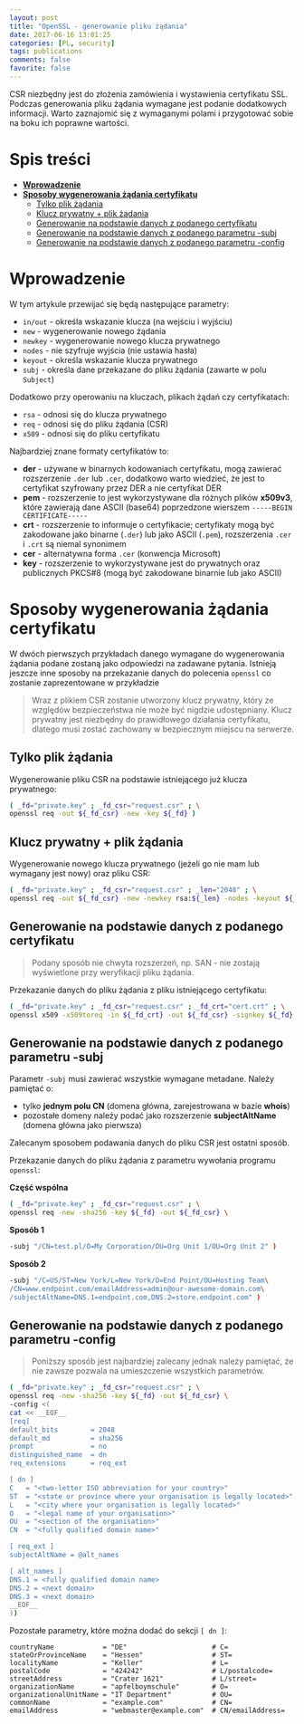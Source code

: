 ```yaml
---
layout: post
title: "OpenSSL - generowanie pliku żądania"
date: 2017-06-16 13:01:25
categories: [PL, security]
tags: publications
comments: false
favorite: false
---
```


CSR niezbędny jest do złożenia zamówienia i wystawienia certyfikatu SSL. Podczas generowania pliku żądania wymagane jest podanie dodatkowych informacji. Warto zaznajomić się z wymaganymi polami i przygotować sobie na boku ich poprawne wartości.

# Spis treści

- **[Wprowadzenie](#wprowadzenie)**
- **[Sposoby wygenerowania żądania certyfikatu](#sposoby-wygenerowania-żądania-certyfikatu)**
  * [Tylko plik żądania](#tylko-plik-żądania)
  * [Klucz prywatny + plik żądania](#klucz-prywatny--plik-żądania)
  * [Generowanie na podstawie danych z podanego certyfikatu](#generowanie-na-podstawie-danych-z-podanego-certyfikatu)
  * [Generowanie na podstawie danych z podanego parametru -subj](#generowanie-na-podstawie-danych-z-podanego-parametru--subj)
  * [Generowanie na podstawie danych z podanego parametru -config](#generowanie-na-podstawie-danych-z-podanego-parametru--config)

# Wprowadzenie

W tym artykule przewijać się będą następujące parametry:

- `in/out` - określa wskazanie klucza (na wejściu i wyjściu)
- `new` - wygenerowanie nowego żądania
- `newkey` - wygenerowanie nowego klucza prywatnego
- `nodes` - nie szyfruje wyjścia (nie ustawia hasła)
- `keyout` - określa wskazanie klucza prywatnego
- `subj` - określa dane przekazane do pliku żądania (zawarte w polu `Subject`)

Dodatkowo przy operowaniu na kluczach, plikach żądań czy certyfikatach:

- `rsa` - odnosi się do klucza prywatnego
- `req` - odnosi się do pliku żądania (CSR)
- `x509` - odnosi się do pliku certyfikatu

Najbardziej znane formaty certyfikatów to:

- **der** - używane w binarnych kodowaniach certyfikatu, mogą zawierać rozszerzenie `.der` lub `.cer`, dodatkowo warto wiedzieć, że jest to certyfikat szyfrowany przez DER a nie certyfikat DER
- **pem** - rozszerzenie to jest wykorzystywane dla różnych plików **x509v3**, które zawierają dane ASCII (base64) poprzedzone wierszem `-----BEGIN CERTIFICATE-----`
- **crt** - rozszerzenie to informuje o certyfikacie; certyfikaty mogą być zakodowane jako binarne (`.der`) lub jako ASCII (`.pem`), rozszerzenia `.cer` i `.crt` są niemal synonimem
- **cer** - alternatywna forma `.cer` (konwencja Microsoft)
- **key** - rozszerzenie to wykorzystywane jest do prywatnych oraz publicznych PKCS#8 (mogą być zakodowane binarnie lub jako ASCII)

# Sposoby wygenerowania żądania certyfikatu

W dwóch pierwszych przykładach danego wymagane do wygenerowania żądania podane zostaną jako odpowiedzi na zadawane pytania. Istnieją jeszcze inne sposoby na przekazanie danych do polecenia `openssl` co zostanie zaprezentowane w przykładzie

  > Wraz z plikiem CSR zostanie utworzony klucz prywatny, który ze względów bezpieczeństwa nie może być nigdzie udostępniany. Klucz prywatny jest niezbędny do prawidłowego działania certyfikatu, dlatego musi zostać zachowany w bezpiecznym miejscu na serwerze.

## Tylko plik żądania

Wygenerowanie pliku CSR na podstawie istniejącego już klucza prywatnego:

```bash
( _fd="private.key" ; _fd_csr="request.csr" ; \
openssl req -out ${_fd_csr} -new -key ${_fd} )
```

## Klucz prywatny + plik żądania

Wygenerowanie nowego klucza prywatnego (jeżeli go nie mam lub wymagany jest nowy) oraz pliku CSR:

```bash
( _fd="private.key" ; _fd_csr="request.csr" ; _len="2048" ; \
openssl req -out ${_fd_csr} -new -newkey rsa:${_len} -nodes -keyout ${_fd} )
```

## Generowanie na podstawie danych z podanego certyfikatu

  > Podany sposób nie chwyta rozszerzeń, np. SAN - nie zostają wyświetlone przy weryfikacji pliku żądania.

Przekazanie danych do pliku żądania z pliku istniejącego certyfikatu:

```bash
( _fd="private.key" ; _fd_csr="request.csr" ; _fd_crt="cert.crt" ; \
openssl x509 -x509toreq -in ${_fd_crt} -out ${_fd_csr} -signkey ${_fd} )
```

## Generowanie na podstawie danych z podanego parametru -subj

Parametr `-subj` musi zawierać wszystkie wymagane metadane. Należy pamiętać o:

- tylko **jednym polu CN** (domena główna, zarejestrowana w bazie **whois**)
- pozostałe domeny należy podać jako rozszerzenie **subjectAltName** (domena główna jako pierwsza)

Zalecanym sposobem podawania danych do pliku CSR jest ostatni sposób.

Przekazanie danych do pliku żądania z parametru wywołania programu `openssl`:

**Część wspólna**

```bash
( _fd="private.key" ; _fd_csr="request.csr" ; \
openssl req -new -sha256 -key ${_fd} -out ${_fd_csr} \
```

**Sposób 1**

```bash
-subj "/CN=test.pl/O=My Corporation/OU=Org Unit 1/OU=Org Unit 2" )
```

**Sposób 2**

```bash
-subj "/C=US/ST=New York/L=New York/O=End Point/OU=Hosting Team\
/CN=www.endpoint.com/emailAddress=admin@our-awesome-domain.com\
/subjectAltName=DNS.1=endpoint.com,DNS.2=store.endpoint.com" )
```

## Generowanie na podstawie danych z podanego parametru -config

  > Poniższy sposób jest najbardziej zalecany jednak należy pamiętać, że nie zawsze pozwala na umieszczenie wszystkich parametrów.

```bash
( _fd="private.key" ; _fd_csr="request.csr" ; \
openssl req -new -sha256 -key ${_fd} -out ${_fd_csr} \
-config <(
cat << __EOF__
[req]
default_bits        = 2048
default_md          = sha256
prompt              = no
distinguished_name  = dn
req_extensions      = req_ext

[ dn ]
C   = "<two-letter ISO abbreviation for your country>"
ST  = "<state or province where your organisation is legally located>"
L   = "<city where your organisation is legally located>"
O   = "<legal name of your organisation>"
OU  = "<section of the organisation>"
CN  = "<fully qualified domain name>"

[ req_ext ]
subjectAltName = @alt_names

[ alt_names ]
DNS.1 = <fully qualified domain name>
DNS.2 = <next domain>
DNS.3 = <next domain>
__EOF__
))
```

Pozostałe parametry, które można dodać do sekcji `[ dn ]`:

```
countryName            = "DE"                     # C=
stateOrProvinceName    = "Hessen"                 # ST=
localityName           = "Keller"                 # L=
postalCode             = "424242"                 # L/postalcode=
streetAddress          = "Crater 1621"            # L/street=
organizationName       = "apfelboymschule"        # O=
organizationalUnitName = "IT Department"          # OU=
commonName             = "example.com"            # CN=
emailAddress           = "webmaster@example.com"  # CN/emailAddress=
```
